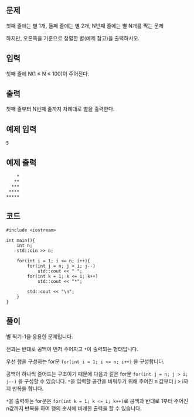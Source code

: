 ## 문제 
첫째 줄에는 별 1개, 둘째 줄에는 별 2개, N번째 줄에는 별 N개를 찍는 문제

하지만, 오른쪽을 기준으로 정렬한 별(예제 참고)을 출력하시오.

## 입력
첫째 줄에 N(1 ≤ N ≤ 100)이 주어진다.


## 출력
첫째 줄부터 N번째 줄까지 차례대로 별을 출력한다.


## 예제 입력 
```
5
```

## 예제 출력  
```
    *
   **
  ***
 ****
*****
```
## 코드
```
#include <iostream>

int main(){
    int n;
    std::cin >> n;
    
    for(int i = 1; i <= n; i++){
        for(int j = n; j > i; j--)
            std::cout << " ";
        for(int k = 1; k <= i; k++)
            std::cout << "*";

        std::cout << "\n";
    } 
}
```
## 풀이
별 찍기-1을 응용한 문제입니다.  

전과는 반대로 공백이 먼저 주어지고 ```*```이 출력되는 형태입니다. 

우선 행을 구성하는 for문 ```for(int i = 1; i <= n; i++)``` 을 구성합니다.

공백이 하나씩 줄어드는 구조이기 때문에 다음과 같은 for문 ```for(int j = n; j > i; j--)``` 을 구성할 수 있습니다. ```*```을 입력할 공간을 비워두기 위해 주어진 n 값부터 j > i까지 반복을 합니다.

```*```을 출력하는 for문은 ```for(int k = 1; k <= i; k++)```로 공백과 반대로 1부터 주어진 n값까지 반복을 하여 행의 순서에 비례한 출력을 할 수 있습니다.
